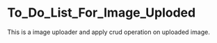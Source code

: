 # To_Do_List_For_Image_Uploded
This is a image uploader and apply crud operation on uploaded image.
